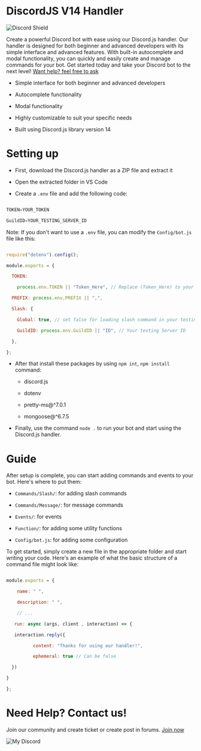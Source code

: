 #      DiscordJS V14 Handler

![Discord Shield](https://discordapp.com/api/guilds/1076890610855837746/widget.png?style=shield)

Create a powerful Discord bot with ease using our Discord.js handler. Our handler is designed for both beginner and advanced developers with its simple interface and advanced features. With built-in autocomplete and modal functionality, you can quickly and easily create and manage commands for your bot. Get started today and take your Discord bot to the next level! [Want help? feel free to ask](https://discord.gg/Fy5mqEBjkS)

- Simple interface for both beginner and advanced developers

- Autocomplete functionality

- Modal functionality

- Highly customizable to suit your specific needs

- Built using Discord.js library version 14

# Setting up

- First, download the Discord.js handler as a ZIP file and extract it

- Open the extracted folder in VS Code

-  Create a `.env` file and add the following code: 

```js

TOKEN=YOUR_TOKEN

GuildID=YOUR_TESTING_SERVER_ID

```

Note: If you don't want to use a `.env` file, you can modify the `Config/bot.js` file like this: 

```js

require("dotenv").config();

module.exports = {

  TOKEN:

    process.env.TOKEN || "Token_Here", // Replace (Token_Here) to your bot token 

  PREFIX: process.env.PREFIX || ",",

  Slash: {

    Global: true, // set false for loading slash command in your testing guild make sure you add your server id

    GuildID: process.env.GuildID || "ID", // Your testing Server ID

  },

};

```

- After that install these packages by using `npm int`, `npm install` command:

    - discord.js

    - dotenv

    - pretty-ms@^7.0.1

    - mongoose@^6.7.5

- Finally, use the command `node .` to run your bot and start using the Discord.js handler.

# Guide

After setup is complete, you can start adding commands and events to your bot. Here's where to put them:

- `Commands/Slash/`: for adding slash commands

- `Commands/Message/`: for message commands

- `Events/`: for events

- `Function/`: for adding some utility functions

- `Config/bot.js`: for adding some configuration

To get started, simply create a new file in the appropriate folder and start writing your code. Here's an example of what the basic structure of a command file might look like:

```js

module.exports = {

    name: " ",

    description: " ",

    // ...

   run: async (args, client , interaction) => {

   interaction.reply({

          content: "Thanks for using our handler!",

          ephemeral: true // Can be false

  })

}

};

```

# Need Help? Contact us!

Join our community and create ticket or create post in forums. [Join now](https://discord.gg/ezdeDThy)

![My Discord](https://discord-readme-badge.vercel.app/api?id=760002115049095238)

